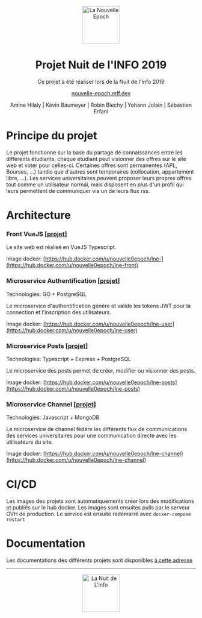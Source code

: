 <p align="center"><img width="100" src="https://avatars0.githubusercontent.com/u/58552280?s=200&v=4" alt="La Nouvelle Epoch"></p>

<h1 align="center">Projet Nuit de l'INFO 2019</h1>

<p align="center">
Ce projet à été réaliser lors de la Nuit de l'Info 2019  
</p>

<p align="center">
<a href="nouvelle-epoch.mff.dev">nouvelle-epoch.mff.dev</a>
</p>

<p align="center">
Amine Hilaly | Kévin Baumeyer | Robin Biechy | Yohann Jolain | Sébastien Erfani
</p>

# Principe du projet

Le projet fonctionne sur la base du partage de connaissances entre les différents étudiants, chaque étudiant peut visionner des offres sur le site web et voter pour celles-ci. Certaines offres sont permanentes (APL, Bourses, ...) tandis que d'autres sont temporaires (collocation, appartement libre, ...). Les services universitaires peuvent proposer leurs propres offres tout comme un utilisateur normal, mais disposent en plus d'un profil qui leurs permettent de communiquer via un de leurs flux rss.

# Architecture

### Front VueJS [[projet](https://github.com/La-Nouvelle-Epoch-18/Ine-front)]

Le site web est réalisé en VueJS Typescript.

Image docker:  [https://hub.docker.com/u/nouvelle0epoch/lne-](https://hub.docker.com/u/nouvelle0epoch/lne-front)

### Microservice Authentification [[projet](https://github.com/La-Nouvelle-Epoch-18/lne-user)]

Technologies: GO + PostgreSQL

Le microservice d'authentification génére et valide les tokens JWT pour la connection et l'inscription des utilisateurs.

Image docker:  [https://hub.docker.com/u/nouvelle0epoch/lne-user](https://hub.docker.com/u/nouvelle0epoch/lne-user)

### Microservice Posts [[projet](https://github.com/La-Nouvelle-Epoch-18/lne-posts)]

Technologies: Typescript + Express + PostgreSQL

Le microservice des posts permet de créer, modifier ou visionner des posts.

Image docker:  [https://hub.docker.com/u/nouvelle0epoch/lne-posts](https://hub.docker.com/u/nouvelle0epoch/lne-posts)

### Microservice Channel [[projet](https://github.com/La-Nouvelle-Epoch-18/lne-channel)]

Technologies: Javascript + MongoDB

Le microservice de channel fédére les différents flux de communications des services universitaires pour une communication directe avec les utilisateurs du site.

Image docker:  [https://hub.docker.com/u/nouvelle0epoch/lne-channel](https://hub.docker.com/u/nouvelle0epoch/lne-channel)

# CI/CD

Les images des projets sont automatiquements créer lors des modifications et publiés sur le hub docker. Les images sont ensuites pulls par le serveur OVH de production. Le service est ensuite redémarré avec `docker-compose restart`

# Documentation

Les documentations des différents projets sont disponibles [à cette adresse](https://github.com/La-Nouvelle-Epoch-18/lne-doc)

___

<p align="center"><img width="100" src="https://pbs.twimg.com/profile_images/1051836795745382400/XjGKhSdO.jpg" alt="La Nuit de L'info"></p>
